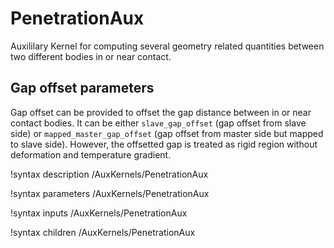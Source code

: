 # PenetrationAux

Auxililary Kernel for computing several geometry related quantities between two different bodies in or near contact.

## Gap offset parameters

Gap offset can be provided to offset the gap distance between in or near contact bodies. It can be either `slave_gap_offset` (gap offset from slave side) or `mapped_master_gap_offset` (gap offset from master side but mapped to slave side). However, the offsetted gap is treated as rigid region without deformation and temperature gradient.

!syntax description /AuxKernels/PenetrationAux

!syntax parameters /AuxKernels/PenetrationAux

!syntax inputs /AuxKernels/PenetrationAux

!syntax children /AuxKernels/PenetrationAux
